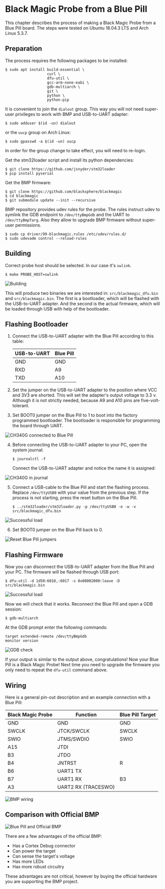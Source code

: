 # Black Magic Probe from a Blue Pill

This chapter describes the process of making a Black Magic Probe from a Blue
Pill board. The steps were tested on Ubuntu 18.04.3 LTS and Arch Linux 5.3.7.

## Preparation

The process requires the following packages to be installed:

```shell
$ sudo apt install build-essential \
                   curl \
                   dfu-util \
                   gcc-arm-none-eabi \
                   gdb-multiarch \
                   git \
                   python \
                   python-pip
```

It is convenient to join the `dialout` group. This way you will not need
super-user privileges to work with BMP and USB-to-UART adapter:

```shell
$ sudo adduser $(id -un) dialout
```

or the `uucp` group on Arch Linux:

```shell
$ sudo gpasswd -a $(id -un) uucp
```

In order for the group change to take effect, you will need to re-login.

Get the stm32loader script and install its python dependencies:

```shell
$ git clone https://github.com/jsnyder/stm32loader
$ pip install pyserial
```

Get the BMP firmware:

```shell
$ git clone https://github.com/blacksphere/blackmagic
$ cd blackmagic
$ git submodule update --init --recursive
```

BMP repository provides udev rules for the probe. The rules instruct udev to
symlink the GDB endpoint to `/dev/ttyBmpGdb` and the UART to
`/dev/ttyBmpTarg`. Also they allow to upgrade BMP firmware without super-user
permissions.

```shell
$ sudo cp driver/99-blackmagic.rules /etc/udev/rules.d/
$ sudo udevadm control --reload-rules
```

## Building

Correct probe host should be selected. In our case it's `swlink`.

```shell
$ make PROBE_HOST=swlink
```

![Building](./assets/blackmagic-make.png)

This will produce two binaries we are interested in: `src/blackmagic_dfu.bin`
and `src/blackmagic.bin`. The first is a bootloader, which will be flashed with
the USB-to-UART adapter. And the second is the actual firmware, which will be
loaded through USB with help of the bootloader.

## Flashing Bootloader

1. Connect the USB-to-UART adapter with the Blue Pill according to this table:

   | USB-to-UART | Blue Pill |
   |-------------|-----------|
   | GND         | GND       |
   | RXD         | A9        |
   | TXD         | A10       |

2. Set the jumper on the USB-to-UART adapter to the position where VCC and 3V3
   are shorted. This will set the adapter's output voltage to 3.3 v. Although it
   is not strictly needed, because A9 and A10 pins are five-volt-tolerant.

3. Set BOOT0 jumper on the Blue Pill to 1 to boot into the factory programmed
   bootloader. The bootloader is responsible for programming the board through
   UART.

![CH340G connected to Blue Pill](./assets/bluepill-ch340g.jpg)

4. Before connecting the USB-to-UART adapter to your PC, open the system
   journal:

   ```shell
   $ journalctl -f
   ```

   Connect the USB-to-UART adapter and notice the name it is assigned:

![CH340G in journal](./assets/ch340g-journal.png)

5. Connect a USB-cable to the Blue Pill and start the flashing process. Replace
   `/dev/ttyUSB0` with your value from the previous step. If the process is not
   starting, press the reset button on the Blue Pill.

   ```shell
   $ ../stm32loader/stm32loader.py -p /dev/ttyUSB0 -e -w -v src/blackmagic_dfu.bin
   ```

![Successful load](./assets/stm32loader.png)

6. Set BOOT0 jumper on the Blue Pill back to 0.

![Reset Blue Pill jumpers](./assets/bluepill-jumpers.jpg)

## Flashing Firmware

Now you can disconnect the USB-to-UART adapter from the Blue Pill and your
PC. The firmware will be flashed through USB port:

```shell
$ dfu-util -d 1d50:6018,:6017 -s 0x08002000:leave -D src/blackmagic.bin
```

![Successful load](./assets/dfu-util.png)

Now we will check that it works. Reconnect the Blue Pill and open a GDB session:

```shell
$ gdb-multiarch
```

At the GDB prompt enter the following commands:

```text
target extended-remote /dev/ttyBmpGdb
monitor version
```

![GDB check](./assets/gdb-monitor-version.png)

If your output is similar to the output above, congratulations! Now your Blue
Pill is a Black Magic Probe! Next time you need to upgrade the firmware you only
need to repeat the `dfu-util` command above.

## Wiring

Here is a general pin-out description and an example connection with a Blue
Pill:

| Black Magic Probe | Function            | Blue Pill Target |
|-------------------|---------------------|------------------|
| GND               | GND                 | GND              |
| SWCLK             | JTCK/SWCLK          | SWCLK            |
| SWIO              | JTMS/SWDIO          | SWIO             |
| A15               | JTDI                |                  |
| B3                | JTDO                |                  |
| B4                | JNTRST              | R                |
| B6                | UART1 TX            |                  |
| B7                | UART1 RX            | B3               |
| A3                | UART2 RX (TRACESWO) |                  |

![BMP wiring](./assets/bmp-wiring.jpg)

## Comparison with Official BMP

![Blue Pill and Official BMP](./assets/official-bmp-comparison.jpg)

There are a few advantages of the official BMP:

- Has a Cortex Debug connector
- Can power the target
- Can sense the target's voltage
- Has more LEDs
- Has more robust circuitry

These advantages are not critical, however by buying the official hardware you
are supporting the BMP project.
